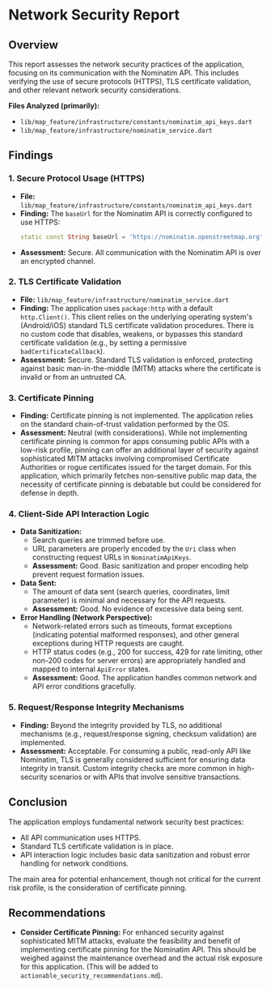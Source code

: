 # Network Security Report

## Overview

This report assesses the network security practices of the application, focusing on its communication with the Nominatim API. This includes verifying the use of secure protocols (HTTPS), TLS certificate validation, and other relevant network security considerations.

**Files Analyzed (primarily):**

*   `lib/map_feature/infrastructure/constants/nominatim_api_keys.dart`
*   `lib/map_feature/infrastructure/nominatim_service.dart`

## Findings

### 1. Secure Protocol Usage (HTTPS)

*   **File:** `lib/map_feature/infrastructure/constants/nominatim_api_keys.dart`
*   **Finding:** The `baseUrl` for the Nominatim API is correctly configured to use HTTPS:
    ```dart
    static const String baseUrl = 'https://nominatim.openstreetmap.org';
    ```
*   **Assessment:** Secure. All communication with the Nominatim API is over an encrypted channel.

### 2. TLS Certificate Validation

*   **File:** `lib/map_feature/infrastructure/nominatim_service.dart`
*   **Finding:** The application uses `package:http` with a default `http.Client()`. This client relies on the underlying operating system's (Android/iOS) standard TLS certificate validation procedures. There is no custom code that disables, weakens, or bypasses this standard certificate validation (e.g., by setting a permissive `badCertificateCallback`).
*   **Assessment:** Secure. Standard TLS validation is enforced, protecting against basic man-in-the-middle (MITM) attacks where the certificate is invalid or from an untrusted CA.

### 3. Certificate Pinning

*   **Finding:** Certificate pinning is not implemented. The application relies on the standard chain-of-trust validation performed by the OS.
*   **Assessment:** Neutral (with considerations). While not implementing certificate pinning is common for apps consuming public APIs with a low-risk profile, pinning can offer an additional layer of security against sophisticated MITM attacks involving compromised Certificate Authorities or rogue certificates issued for the target domain. For this application, which primarily fetches non-sensitive public map data, the necessity of certificate pinning is debatable but could be considered for defense in depth.

### 4. Client-Side API Interaction Logic

*   **Data Sanitization:**
    *   Search queries are trimmed before use.
    *   URL parameters are properly encoded by the `Uri` class when constructing request URLs in `NominatimApiKeys`.
    *   **Assessment:** Good. Basic sanitization and proper encoding help prevent request formation issues.
*   **Data Sent:**
    *   The amount of data sent (search queries, coordinates, limit parameter) is minimal and necessary for the API requests.
    *   **Assessment:** Good. No evidence of excessive data being sent.
*   **Error Handling (Network Perspective):**
    *   Network-related errors such as timeouts, format exceptions (indicating potential malformed responses), and other general exceptions during HTTP requests are caught.
    *   HTTP status codes (e.g., 200 for success, 429 for rate limiting, other non-200 codes for server errors) are appropriately handled and mapped to internal `ApiError` states.
    *   **Assessment:** Good. The application handles common network and API error conditions gracefully.

### 5. Request/Response Integrity Mechanisms

*   **Finding:** Beyond the integrity provided by TLS, no additional mechanisms (e.g., request/response signing, checksum validation) are implemented.
*   **Assessment:** Acceptable. For consuming a public, read-only API like Nominatim, TLS is generally considered sufficient for ensuring data integrity in transit. Custom integrity checks are more common in high-security scenarios or with APIs that involve sensitive transactions.

## Conclusion

The application employs fundamental network security best practices:
*   All API communication uses HTTPS.
*   Standard TLS certificate validation is in place.
*   API interaction logic includes basic data sanitization and robust error handling for network conditions.

The main area for potential enhancement, though not critical for the current risk profile, is the consideration of certificate pinning.

## Recommendations

*   **Consider Certificate Pinning:** For enhanced security against sophisticated MITM attacks, evaluate the feasibility and benefit of implementing certificate pinning for the Nominatim API. This should be weighed against the maintenance overhead and the actual risk exposure for this application. (This will be added to `actionable_security_recommendations.md`).
